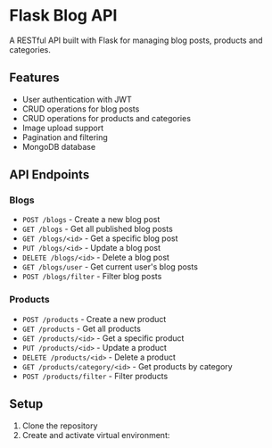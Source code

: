 # Flask Blog API

A RESTful API built with Flask for managing blog posts, products and categories.

## Features

- User authentication with JWT
- CRUD operations for blog posts
- CRUD operations for products and categories
- Image upload support
- Pagination and filtering
- MongoDB database

## API Endpoints

### Blogs

- `POST /blogs` - Create a new blog post
- `GET /blogs` - Get all published blog posts
- `GET /blogs/<id>` - Get a specific blog post
- `PUT /blogs/<id>` - Update a blog post
- `DELETE /blogs/<id>` - Delete a blog post
- `GET /blogs/user` - Get current user's blog posts
- `POST /blogs/filter` - Filter blog posts

### Products

- `POST /products` - Create a new product
- `GET /products` - Get all products
- `GET /products/<id>` - Get a specific product
- `PUT /products/<id>` - Update a product
- `DELETE /products/<id>` - Delete a product
- `GET /products/category/<id>` - Get products by category
- `POST /products/filter` - Filter products

## Setup

1. Clone the repository
2. Create and activate virtual environment:

